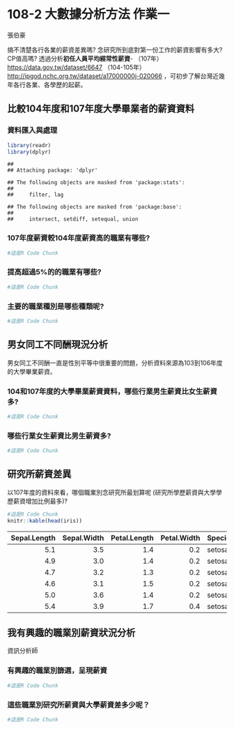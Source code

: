 108-2 大數據分析方法 作業一
================
張伯豪

搞不清楚各行各業的薪資差異嗎? 念研究所到底對第一份工作的薪資影響有多大? CP值高嗎? 透過分析**初任人員平均經常性薪資**-
（107年）<https://data.gov.tw/dataset/6647>
（104-105年）<http://ipgod.nchc.org.tw/dataset/a17000000j-020066>
，可初步了解台灣近幾年各行各業、各學歷的起薪。

## 比較104年度和107年度大學畢業者的薪資資料

### 資料匯入與處理

``` r
library(readr)
library(dplyr)
```

    ## 
    ## Attaching package: 'dplyr'

    ## The following objects are masked from 'package:stats':
    ## 
    ##     filter, lag

    ## The following objects are masked from 'package:base':
    ## 
    ##     intersect, setdiff, setequal, union

### 107年度薪資較104年度薪資高的職業有哪些?

``` r
#這是R Code Chunk
```

### 提高超過5%的的職業有哪些?

``` r
#這是R Code Chunk
```

### 主要的職業種別是哪些種類呢?

``` r
#這是R Code Chunk
```

## 男女同工不同酬現況分析

男女同工不同酬一直是性別平等中很重要的問題，分析資料來源為103到106年度的大學畢業薪資。

### 104和107年度的大學畢業薪資資料，哪些行業男生薪資比女生薪資多?

``` r
#這是R Code Chunk
```

### 哪些行業女生薪資比男生薪資多?

``` r
#這是R Code Chunk
```

## 研究所薪資差異

以107年度的資料來看，哪個職業別念研究所最划算呢 (研究所學歷薪資與大學學歷薪資增加比例最多)?

``` r
#這是R Code Chunk
knitr::kable(head(iris))
```

| Sepal.Length | Sepal.Width | Petal.Length | Petal.Width | Species |
| -----------: | ----------: | -----------: | ----------: | :------ |
|          5.1 |         3.5 |          1.4 |         0.2 | setosa  |
|          4.9 |         3.0 |          1.4 |         0.2 | setosa  |
|          4.7 |         3.2 |          1.3 |         0.2 | setosa  |
|          4.6 |         3.1 |          1.5 |         0.2 | setosa  |
|          5.0 |         3.6 |          1.4 |         0.2 | setosa  |
|          5.4 |         3.9 |          1.7 |         0.4 | setosa  |

## 我有興趣的職業別薪資狀況分析

資訊分析師

### 有興趣的職業別篩選，呈現薪資

``` r
#這是R Code Chunk
```

### 這些職業別研究所薪資與大學薪資差多少呢？

``` r
#這是R Code Chunk
```
